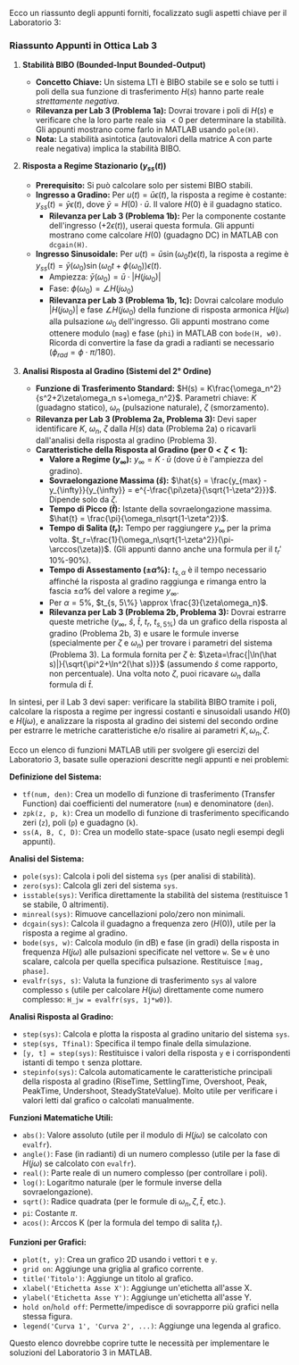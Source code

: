 Ecco un riassunto degli appunti forniti, focalizzato sugli aspetti chiave per il Laboratorio 3:

### Riassunto Appunti in Ottica Lab 3

1.  **Stabilità BIBO (Bounded-Input Bounded-Output)**
    * **Concetto Chiave:** Un sistema LTI è BIBO stabile se e solo se tutti i poli della sua funzione di trasferimento $H(s)$ hanno parte reale *strettamente negativa*.
    * **Rilevanza per Lab 3 (Problema 1a):** Dovrai trovare i poli di $H(s)$ e verificare che la loro parte reale sia $< 0$ per determinare la stabilità. Gli appunti mostrano come farlo in MATLAB usando `pole(H)`.
    * **Nota:** La stabilità asintotica (autovalori della matrice A con parte reale negativa) implica la stabilità BIBO.

2.  **Risposta a Regime Stazionario ($y_{ss}(t)$)**
    * **Prerequisito:** Si può calcolare solo per sistemi BIBO stabili.
    * **Ingresso a Gradino:** Per $u(t) = \bar{u}\epsilon(t)$, la risposta a regime è costante: $y_{ss}(t) = \bar{y}\epsilon(t)$, dove $\bar{y} = H(0) \cdot \bar{u}$. Il valore $H(0)$ è il guadagno statico.
        * **Rilevanza per Lab 3 (Problema 1b):** Per la componente costante dell'ingresso ($+2\epsilon(t)$), userai questa formula. Gli appunti mostrano come calcolare $H(0)$ (guadagno DC) in MATLAB con `dcgain(H)`.
    * **Ingresso Sinusoidale:** Per $u(t) = \bar{u}\sin(\omega_0 t)\epsilon(t)$, la risposta a regime è $y_{ss}(t) = \bar{y}(\omega_0)\sin(\omega_0 t + \phi(\omega_0))\epsilon(t)$.
        * Ampiezza: $\bar{y}(\omega_0) = \bar{u} \cdot |H(j\omega_0)|$
        * Fase: $\phi(\omega_0) = \angle H(j\omega_0)$
        * **Rilevanza per Lab 3 (Problema 1b, 1c):** Dovrai calcolare modulo $|H(j\omega_0)|$ e fase $\angle H(j\omega_0)$ della funzione di risposta armonica $H(j\omega)$ alla pulsazione $\omega_0$ dell'ingresso. Gli appunti mostrano come ottenere modulo (`mag`) e fase (`phi`) in MATLAB con `bode(H, w0)`. Ricorda di convertire la fase da gradi a radianti se necessario ($\phi_{rad} = \phi \cdot \pi / 180$).

3.  **Analisi Risposta al Gradino (Sistemi del 2° Ordine)**
    * **Funzione di Trasferimento Standard:** $H(s) = K\frac{\omega_n^2}{s^2+2\zeta\omega_n s+\omega_n^2}$. Parametri chiave: $K$ (guadagno statico), $\omega_n$ (pulsazione naturale), $\zeta$ (smorzamento).
    * **Rilevanza per Lab 3 (Problema 2a, Problema 3):** Devi saper identificare $K$, $\omega_n$, $\zeta$ dalla $H(s)$ data (Problema 2a) o ricavarli dall'analisi della risposta al gradino (Problema 3).
    * **Caratteristiche della Risposta al Gradino (per $0 < \zeta < 1$):**
        * **Valore a Regime ($y_\infty$):** $y_\infty = K \cdot \bar{u}$ (dove $\bar{u}$ è l'ampiezza del gradino).
        * **Sovraelongazione Massima ($\hat{s}$):** $\hat{s} = \frac{y_{max} - y_{\infty}}{y_{\infty}} = e^{-\frac{\pi\zeta}{\sqrt{1-\zeta^2}}}$. Dipende solo da $\zeta$.
        * **Tempo di Picco ($\hat{t}$):** Istante della sovraelongazione massima. $\hat{t} = \frac{\pi}{\omega_n\sqrt{1-\zeta^2}}$.
        * **Tempo di Salita ($t_r$):** Tempo per raggiungere $y_\infty$ per la prima volta. $t_r=\frac{1}{\omega_n\sqrt{1-\zeta^2}}(\pi-\arccos(\zeta))$. (Gli appunti danno anche una formula per il $t_r'$ 10%-90%).
        * **Tempo di Assestamento ($\pm\alpha \%$):** $t_{s, \alpha}$ è il tempo necessario affinché la risposta al gradino raggiunga e rimanga entro la fascia $\pm \alpha \%$ del valore a regime $y_\infty$.
        * Per $\alpha=5\%$, $t_{s, 5\%} \approx \frac{3}{\zeta\omega_n}$.
        * **Rilevanza per Lab 3 (Problema 2b, Problema 3):** Dovrai estrarre queste metriche ($y_\infty$, $\hat{s}$, $\hat{t}$, $t_r$, $t_{s,5\%}$) da un grafico della risposta al gradino (Problema 2b, 3) e usare le formule inverse         (specialmente per $\zeta$ e $\omega_n$) per trovare i parametri del sistema (Problema 3). La formula fornita per $\zeta$ è: $\zeta=\frac{|\ln(\hat s)|}{\sqrt{\pi^2+\ln^2(\hat s)}}$ (assumendo $\hat{s}$ come rapporto, non            percentuale). Una volta noto $\zeta$, puoi ricavare $\omega_n$ dalla formula di $\hat{t}$.


In sintesi, per il Lab 3 devi saper: verificare la stabilità BIBO tramite i poli, calcolare la risposta a regime per ingressi costanti e sinusoidali usando $H(0)$ e $H(j\omega)$, e analizzare la risposta al gradino dei sistemi del secondo ordine per estrarre le metriche caratteristiche e/o risalire ai parametri $K, \omega_n, \zeta$.

Ecco un elenco di funzioni MATLAB utili per svolgere gli esercizi del Laboratorio 3, basate sulle operazioni descritte negli appunti e nei problemi:

**Definizione del Sistema:**

* `tf(num, den)`: Crea un modello di funzione di trasferimento (Transfer Function) dai coefficienti del numeratore (`num`) e denominatore (`den`).
* `zpk(z, p, k)`: Crea un modello di funzione di trasferimento specificando zeri (`z`), poli (`p`) e guadagno (`k`).
* `ss(A, B, C, D)`: Crea un modello state-space (usato negli esempi degli appunti).

**Analisi del Sistema:**

* `pole(sys)`: Calcola i poli del sistema `sys` (per analisi di stabilità).
* `zero(sys)`: Calcola gli zeri del sistema `sys`.
* `isstable(sys)`: Verifica direttamente la stabilità del sistema (restituisce 1 se stabile, 0 altrimenti).
* `minreal(sys)`: Rimuove cancellazioni polo/zero non minimali.
* `dcgain(sys)`: Calcola il guadagno a frequenza zero ($H(0)$), utile per la risposta a regime al gradino.
* `bode(sys, w)`: Calcola modulo (in dB) e fase (in gradi) della risposta in frequenza $H(j\omega)$ alle pulsazioni specificate nel vettore `w`. Se `w` è uno scalare, calcola per quella specifica pulsazione. Restituisce `[mag, phase]`.
* `evalfr(sys, s)`: Valuta la funzione di trasferimento `sys` al valore complesso `s` (utile per calcolare $H(j\omega)$ direttamente come numero complesso: `H_jw = evalfr(sys, 1j*w0)`).

**Analisi Risposta al Gradino:**

* `step(sys)`: Calcola e plotta la risposta al gradino unitario del sistema `sys`.
* `step(sys, Tfinal)`: Specifica il tempo finale della simulazione.
* `[y, t] = step(sys)`: Restituisce i valori della risposta `y` e i corrispondenti istanti di tempo `t` senza plottare.
* `stepinfo(sys)`: Calcola automaticamente le caratteristiche principali della risposta al gradino (RiseTime, SettlingTime, Overshoot, Peak, PeakTime, Undershoot, SteadyStateValue). Molto utile per verificare i valori letti dal grafico o calcolati manualmente.

**Funzioni Matematiche Utili:**

* `abs()`: Valore assoluto (utile per il modulo di $H(j\omega)$ se calcolato con `evalfr`).
* `angle()`: Fase (in radianti) di un numero complesso (utile per la fase di $H(j\omega)$ se calcolato con `evalfr`).
* `real()`: Parte reale di un numero complesso (per controllare i poli).
* `log()`: Logaritmo naturale (per le formule inverse della sovraelongazione).
* `sqrt()`: Radice quadrata (per le formule di $\omega_n, \zeta, \hat{t}$, etc.).
* `pi`: Costante $\pi$.
* `acos()`: Arccos K (per la formula del tempo di salita $t_r$).

**Funzioni per Grafici:**

* `plot(t, y)`: Crea un grafico 2D usando i vettori `t` e `y`.
* `grid on`: Aggiunge una griglia al grafico corrente.
* `title('Titolo')`: Aggiunge un titolo al grafico.
* `xlabel('Etichetta Asse X')`: Aggiunge un'etichetta all'asse X.
* `ylabel('Etichetta Asse Y')`: Aggiunge un'etichetta all'asse Y.
* `hold on`/`hold off`: Permette/impedisce di sovrapporre più grafici nella stessa figura.
* `legend('Curva 1', 'Curva 2', ...)`: Aggiunge una legenda al grafico.

Questo elenco dovrebbe coprire tutte le necessità per implementare le soluzioni del Laboratorio 3 in MATLAB.





